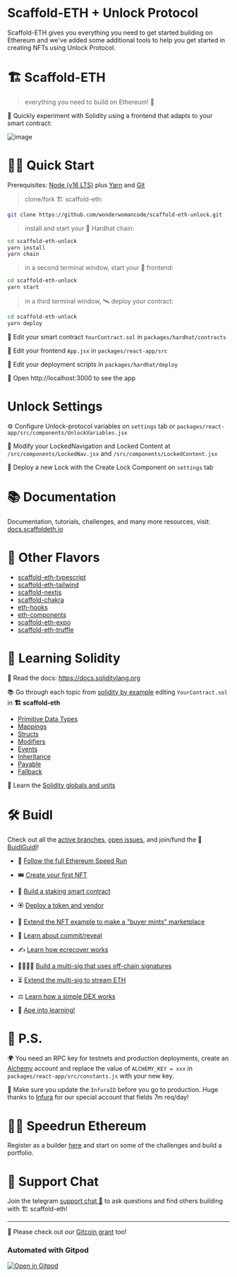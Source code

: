 # Scaffold-ETH + Unlock Protocol

Scaffold-ETH gives you everything you need to get started building on Ethereum and we've added some additional tools to help you get started in creating NFTs using Unlock Protocol.

# 🏗 Scaffold-ETH

> everything you need to build on Ethereum! 🚀

🧪 Quickly experiment with Solidity using a frontend that adapts to your smart contract:

![image](https://user-images.githubusercontent.com/2653167/124158108-c14ca380-da56-11eb-967e-69cde37ca8eb.png)


# 🏄‍♂️ Quick Start

Prerequisites: [Node (v16 LTS)](https://nodejs.org/en/download/) plus [Yarn](https://classic.yarnpkg.com/en/docs/install/) and [Git](https://git-scm.com/downloads)

> clone/fork 🏗 scaffold-eth:

```bash
git clone https://github.com/wonderwomancode/scaffold-eth-unlock.git
```

> install and start your 👷‍ Hardhat chain:

```bash
cd scaffold-eth-unlock
yarn install
yarn chain
```

> in a second terminal window, start your 📱 frontend:

```bash
cd scaffold-eth-unlock
yarn start
```

> in a third terminal window, 🛰 deploy your contract:

```bash
cd scaffold-eth-unlock
yarn deploy
```

🔏 Edit your smart contract `YourContract.sol` in `packages/hardhat/contracts`

📝 Edit your frontend `App.jsx` in `packages/react-app/src`

💼 Edit your deployment scripts in `packages/hardhat/deploy`

📱 Open http://localhost:3000 to see the app

# Unlock Settings

⚙️ Configure Unlock-protocol variables on `settings` tab or `packages/react-app/src/components/UnlockVariables.jsx`

🔧 Modify your LockedNavigation and Locked Content at `/src/components/LockedNav.jsx` and `/src/components/LockedContent.jsx`

🚀 Deploy a new Lock with the Create Lock Component on `settings` tab


# 📚 Documentation

Documentation, tutorials, challenges, and many more resources, visit: [docs.scaffoldeth.io](https://docs.scaffoldeth.io)


# 🍦 Other Flavors
- [scaffold-eth-typescript](https://github.com/scaffold-eth/scaffold-eth-typescript)
- [scaffold-eth-tailwind](https://github.com/stevenpslade/scaffold-eth-tailwind)
- [scaffold-nextjs](https://github.com/scaffold-eth/scaffold-eth/tree/scaffold-nextjs)
- [scaffold-chakra](https://github.com/scaffold-eth/scaffold-eth/tree/chakra-ui)
- [eth-hooks](https://github.com/scaffold-eth/eth-hooks)
- [eth-components](https://github.com/scaffold-eth/eth-components)
- [scaffold-eth-expo](https://github.com/scaffold-eth/scaffold-eth-expo)
- [scaffold-eth-truffle](https://github.com/trufflesuite/scaffold-eth)



# 🔭 Learning Solidity

📕 Read the docs: https://docs.soliditylang.org

📚 Go through each topic from [solidity by example](https://solidity-by-example.org) editing `YourContract.sol` in **🏗 scaffold-eth**

- [Primitive Data Types](https://solidity-by-example.org/primitives/)
- [Mappings](https://solidity-by-example.org/mapping/)
- [Structs](https://solidity-by-example.org/structs/)
- [Modifiers](https://solidity-by-example.org/function-modifier/)
- [Events](https://solidity-by-example.org/events/)
- [Inheritance](https://solidity-by-example.org/inheritance/)
- [Payable](https://solidity-by-example.org/payable/)
- [Fallback](https://solidity-by-example.org/fallback/)

📧 Learn the [Solidity globals and units](https://docs.soliditylang.org/en/latest/units-and-global-variables.html)

# 🛠 Buidl

Check out all the [active branches](https://github.com/scaffold-eth/scaffold-eth/branches/active), [open issues](https://github.com/scaffold-eth/scaffold-eth/issues), and join/fund the 🏰 [BuidlGuidl](https://BuidlGuidl.com)!

  
 - 🚤  [Follow the full Ethereum Speed Run](https://medium.com/@austin_48503/%EF%B8%8Fethereum-dev-speed-run-bd72bcba6a4c)


 - 🎟  [Create your first NFT](https://github.com/scaffold-eth/scaffold-eth/tree/simple-nft-example)
 - 🥩  [Build a staking smart contract](https://github.com/scaffold-eth/scaffold-eth/tree/challenge-1-decentralized-staking)
 - 🏵  [Deploy a token and vendor](https://github.com/scaffold-eth/scaffold-eth/tree/challenge-2-token-vendor)
 - 🎫  [Extend the NFT example to make a "buyer mints" marketplace](https://github.com/scaffold-eth/scaffold-eth/tree/buyer-mints-nft)
 - 🎲  [Learn about commit/reveal](https://github.com/scaffold-eth/scaffold-eth-examples/tree/commit-reveal-with-frontend)
 - ✍️  [Learn how ecrecover works](https://github.com/scaffold-eth/scaffold-eth-examples/tree/signature-recover)
 - 👩‍👩‍👧‍👧  [Build a multi-sig that uses off-chain signatures](https://github.com/scaffold-eth/scaffold-eth/tree/meta-multi-sig)
 - ⏳  [Extend the multi-sig to stream ETH](https://github.com/scaffold-eth/scaffold-eth/tree/streaming-meta-multi-sig)
 - ⚖️  [Learn how a simple DEX works](https://medium.com/@austin_48503/%EF%B8%8F-minimum-viable-exchange-d84f30bd0c90)
 - 🦍  [Ape into learning!](https://github.com/scaffold-eth/scaffold-eth/tree/aave-ape)

# 💌 P.S.

🌍 You need an RPC key for testnets and production deployments, create an [Alchemy](https://www.alchemy.com/) account and replace the value of `ALCHEMY_KEY = xxx` in `packages/react-app/src/constants.js` with your new key.

📣 Make sure you update the `InfuraID` before you go to production. Huge thanks to [Infura](https://infura.io/) for our special account that fields 7m req/day!

# 🏃💨 Speedrun Ethereum
Register as a builder [here](https://speedrunethereum.com) and start on some of the challenges and build a portfolio.

# 💬 Support Chat

Join the telegram [support chat 💬](https://t.me/joinchat/KByvmRe5wkR-8F_zz6AjpA) to ask questions and find others building with 🏗 scaffold-eth!

---

🙏 Please check out our [Gitcoin grant](https://gitcoin.co/grants/2851/scaffold-eth) too!

### Automated with Gitpod

[![Open in Gitpod](https://gitpod.io/button/open-in-gitpod.svg)](https://gitpod.io/#github.com/scaffold-eth/scaffold-eth)
